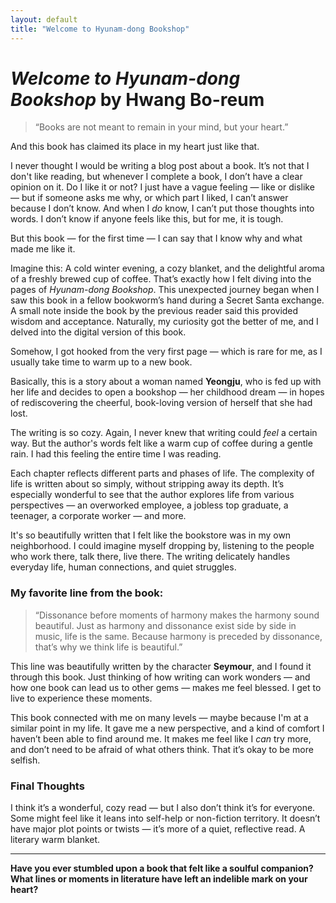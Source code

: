 ```yaml
---
layout: default
title: "Welcome to Hyunam-dong Bookshop"
---
```


# *Welcome to Hyunam-dong Bookshop* by Hwang Bo-reum

> “Books are not meant to remain in your mind, but your heart.”

And this book has claimed its place in my heart just like that.

I never thought I would be writing a blog post about a book. It’s not that I don't like reading, but whenever I complete a book, I don’t have a clear opinion on it. Do I like it or not? I just have a vague feeling — like or dislike — but if someone asks me why, or which part I liked, I can’t answer because I don’t know. And when I *do* know, I can’t put those thoughts into words. I don’t know if anyone feels like this, but for me, it is tough.

But this book — for the first time — I can say that I know why and what made me like it.

Imagine this: A cold winter evening, a cozy blanket, and the delightful aroma of a freshly brewed cup of coffee. That’s exactly how I felt diving into the pages of *Hyunam-dong Bookshop*. This unexpected journey began when I saw this book in a fellow bookworm’s hand during a Secret Santa exchange. A small note inside the book by the previous reader said this provided wisdom and acceptance. Naturally, my curiosity got the better of me, and I delved into the digital version of this book.

Somehow, I got hooked from the very first page — which is rare for me, as I usually take time to warm up to a new book.

Basically, this is a story about a woman named **Yeongju**, who is fed up with her life and decides to open a bookshop — her childhood dream — in hopes of rediscovering the cheerful, book-loving version of herself that she had lost.

The writing is so cozy. Again, I never knew that writing could *feel* a certain way. But the author's words felt like a warm cup of coffee during a gentle rain. I had this feeling the entire time I was reading.

Each chapter reflects different parts and phases of life. The complexity of life is written about so simply, without stripping away its depth. It’s especially wonderful to see that the author explores life from various perspectives — an overworked employee, a jobless top graduate, a teenager, a corporate worker — and more.

It's so beautifully written that I felt like the bookstore was in my own neighborhood. I could imagine myself dropping by, listening to the people who work there, talk there, live there. The writing delicately handles everyday life, human connections, and quiet struggles.

### My favorite line from the book:

> “Dissonance before moments of harmony makes the harmony sound beautiful. Just as harmony and dissonance exist side by side in music, life is the same. Because harmony is preceded by dissonance, that’s why we think life is beautiful.”

This line was beautifully written by the character **Seymour**, and I found it through this book. Just thinking of how writing can work wonders — and how one book can lead us to other gems — makes me feel blessed. I get to live to experience these moments.

This book connected with me on many levels — maybe because I'm at a similar point in my life. It gave me a new perspective, and a kind of comfort I haven’t been able to find around me. It makes me feel like I *can* try more, and don’t need to be afraid of what others think. That it’s okay to be more selfish.

### Final Thoughts

I think it’s a wonderful, cozy read — but I also don’t think it’s for everyone. Some might feel like it leans into self-help or non-fiction territory. It doesn’t have major plot points or twists — it’s more of a quiet, reflective read. A literary warm blanket.

---

**Have you ever stumbled upon a book that felt like a soulful companion? What lines or moments in literature have left an indelible mark on your heart?**
